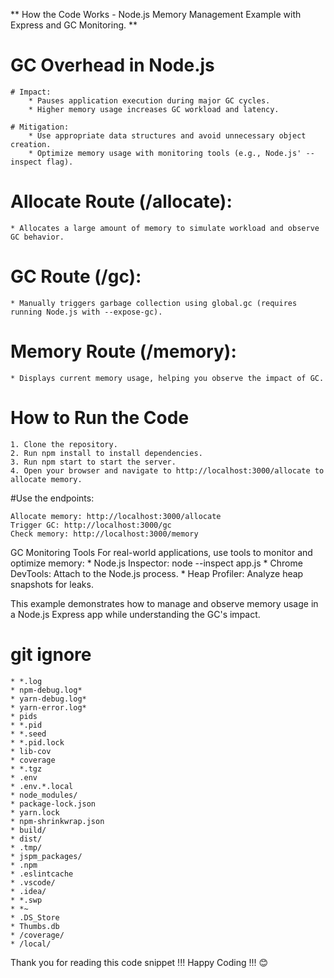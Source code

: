 ** How the Code Works - Node.js Memory Management Example with Express and GC Monitoring. **

# GC Overhead in Node.js
    # Impact:
        * Pauses application execution during major GC cycles.
        * Higher memory usage increases GC workload and latency.
        
    # Mitigation:
        * Use appropriate data structures and avoid unnecessary object creation.
        * Optimize memory usage with monitoring tools (e.g., Node.js' --inspect flag).

# Allocate Route (/allocate):

    * Allocates a large amount of memory to simulate workload and observe GC behavior.
# GC Route (/gc):

    * Manually triggers garbage collection using global.gc (requires running Node.js with --expose-gc).
# Memory Route (/memory):

    * Displays current memory usage, helping you observe the impact of GC.

# How to Run the Code
    1. Clone the repository.
    2. Run npm install to install dependencies.
    3. Run npm start to start the server.
    4. Open your browser and navigate to http://localhost:3000/allocate to allocate memory.

#Use the endpoints:

    Allocate memory: http://localhost:3000/allocate
    Trigger GC: http://localhost:3000/gc
    Check memory: http://localhost:3000/memory

GC Monitoring Tools
For real-world applications, use tools to monitor and optimize memory:
    * Node.js Inspector: node --inspect app.js
    * Chrome DevTools: Attach to the Node.js process.
    * Heap Profiler: Analyze heap snapshots for leaks.

This example demonstrates how to manage and observe memory usage in a Node.js Express app while understanding the GC's impact.

# git ignore
    * *.log
    * npm-debug.log*
    * yarn-debug.log*
    * yarn-error.log*
    * pids
    * *.pid
    * *.seed
    * *.pid.lock
    * lib-cov
    * coverage
    * *.tgz
    * .env
    * .env.*.local
    * node_modules/
    * package-lock.json
    * yarn.lock
    * npm-shrinkwrap.json
    * build/
    * dist/
    * .tmp/
    * jspm_packages/
    * .npm
    * .eslintcache
    * .vscode/
    * .idea/
    * *.swp
    * *~
    * .DS_Store
    * Thumbs.db
    * /coverage/
    * /local/

Thank you for reading this code snippet !!! Happy Coding !!! 😊
